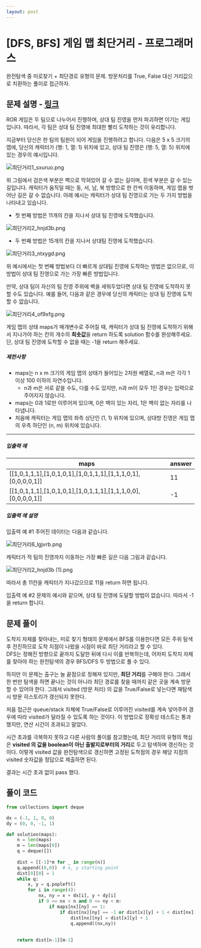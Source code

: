 ```yaml
---
layout: post
---
```


# [DFS, BFS] 게임 맵 최단거리 - 프로그래머스

완전탐색 중 미로찾기 + 최단경로 유형의 문제. 방문처리를 True, False 대신 거리값으로 치환하는 풀이로 접근하자.



## 문제 설명 - [링크](https://school.programmers.co.kr/learn/courses/30/lessons/1844)

ROR 게임은 두 팀으로 나누어서 진행하며, 상대 팀 진영을 먼저 파괴하면 이기는 게임입니다. 따라서, 각 팀은 상대 팀 진영에 최대한 빨리 도착하는 것이 유리합니다. 

지금부터 당신은 한 팀의 팀원이 되어 게임을 진행하려고 합니다. 다음은 5 x 5 크기의 맵에, 당신의 캐릭터가 (행: 1, 열: 1) 위치에 있고, 상대 팀 진영은 (행: 5, 열: 5) 위치에 있는 경우의 예시입니다.

![최단거리1_sxuruo.png](https://grepp-programmers.s3.ap-northeast-2.amazonaws.com/files/production/dc3a1b49-13d3-4047-b6f8-6cc40b2702a7/%E1%84%8E%E1%85%AC%E1%84%83%E1%85%A1%E1%86%AB%E1%84%80%E1%85%A5%E1%84%85%E1%85%B51_sxuruo.png)

위 그림에서 검은색 부분은 벽으로 막혀있어 갈 수 없는 길이며, 흰색 부분은 갈 수 있는 길입니다. 캐릭터가 움직일 때는 동, 서, 남, 북 방향으로 한 칸씩 이동하며, 게임 맵을 벗어난 길은 갈 수 없습니다.
아래 예시는 캐릭터가 상대 팀 진영으로 가는 두 가지 방법을 나타내고 있습니다.

- 첫 번째 방법은 11개의 칸을 지나서 상대 팀 진영에 도착했습니다.

![최단거리2_hnjd3b.png](https://grepp-programmers.s3.ap-northeast-2.amazonaws.com/files/production/9d909e5a-ca95-4088-9df9-d84cb804b2b0/%E1%84%8E%E1%85%AC%E1%84%83%E1%85%A1%E1%86%AB%E1%84%80%E1%85%A5%E1%84%85%E1%85%B52_hnjd3b.png)

- 두 번째 방법은 15개의 칸을 지나서 상대팀 진영에 도착했습니다.

![최단거리3_ntxygd.png](https://grepp-programmers.s3.ap-northeast-2.amazonaws.com/files/production/4b7cd629-a3c2-4e02-b748-a707211131de/%E1%84%8E%E1%85%AC%E1%84%83%E1%85%A1%E1%86%AB%E1%84%80%E1%85%A5%E1%84%85%E1%85%B53_ntxygd.png)

위 예시에서는 첫 번째 방법보다 더 빠르게 상대팀 진영에 도착하는 방법은 없으므로, 이 방법이 상대 팀 진영으로 가는 가장 빠른 방법입니다.

만약, 상대 팀이 자신의 팀 진영 주위에 벽을 세워두었다면 상대 팀 진영에 도착하지 못할 수도 있습니다. 예를 들어, 다음과 같은 경우에 당신의 캐릭터는 상대 팀 진영에 도착할 수 없습니다.

![최단거리4_of9xfg.png](https://grepp-programmers.s3.ap-northeast-2.amazonaws.com/files/production/d963b4bd-12e5-45da-9ca7-549e453d58a9/%E1%84%8E%E1%85%AC%E1%84%83%E1%85%A1%E1%86%AB%E1%84%80%E1%85%A5%E1%84%85%E1%85%B54_of9xfg.png)

게임 맵의 상태 maps가 매개변수로 주어질 때, 캐릭터가 상대 팀 진영에 도착하기 위해서 지나가야 하는 칸의 개수의 **최솟값**을 return 하도록 solution 함수를 완성해주세요. 단, 상대 팀 진영에 도착할 수 없을 때는 -1을 return 해주세요.

##### 제한사항

- maps는 n x m 크기의 게임 맵의 상태가 들어있는 2차원 배열로, n과 m은 각각 1 이상 100 이하의 자연수입니다.
  - n과 m은 서로 같을 수도, 다를 수도 있지만, n과 m이 모두 1인 경우는 입력으로 주어지지 않습니다.
- maps는 0과 1로만 이루어져 있으며, 0은 벽이 있는 자리, 1은 벽이 없는 자리를 나타냅니다.
- 처음에 캐릭터는 게임 맵의 좌측 상단인 (1, 1) 위치에 있으며, 상대방 진영은 게임 맵의 우측 하단인 (n, m) 위치에 있습니다.

------

##### 입출력 예

| maps                                                         | answer |
| ------------------------------------------------------------ | ------ |
| [[1,0,1,1,1],[1,0,1,0,1],[1,0,1,1,1],[1,1,1,0,1],[0,0,0,0,1]] | 11     |
| [[1,0,1,1,1],[1,0,1,0,1],[1,0,1,1,1],[1,1,1,0,0],[0,0,0,0,1]] | -1     |

##### 입출력 예 설명

입출력 예 #1
주어진 데이터는 다음과 같습니다.

![최단거리6_lgjvrb.png](https://grepp-programmers.s3.ap-northeast-2.amazonaws.com/files/production/6db71f7f-58d3-4623-9fab-7cd99fa863a5/%E1%84%8E%E1%85%AC%E1%84%83%E1%85%A1%E1%86%AB%E1%84%80%E1%85%A5%E1%84%85%E1%85%B56_lgjvrb.png)

캐릭터가 적 팀의 진영까지 이동하는 가장 빠른 길은 다음 그림과 같습니다.

![최단거리2_hnjd3b (1).png](https://grepp-programmers.s3.ap-northeast-2.amazonaws.com/files/production/d223d017-b3e2-4772-9045-a565133d45ff/%E1%84%8E%E1%85%AC%E1%84%83%E1%85%A1%E1%86%AB%E1%84%80%E1%85%A5%E1%84%85%E1%85%B52_hnjd3b%20%281%29.png)

따라서 총 11칸을 캐릭터가 지나갔으므로 11을 return 하면 됩니다.

입출력 예 #2
문제의 예시와 같으며, 상대 팀 진영에 도달할 방법이 없습니다. 따라서 -1을 return 합니다.



## 문제 풀이

도착지 자체를 찾아내는, 미로 찾기 형태의 문제에서 BFS를 이용한다면 모든 주위 탐색 후 전진하므로 도착 지점이 나왔을 시점이 바로 최단 거리라고 할 수 있다.  
DFS는 정해진 방향으로 끝까지 도달한 뒤에 다시 이를 반복하는데, 어차피 도착지 자체를 찾아야 하는 완전탐색의 경우 BFS/DFS 두 방법으로 풀 수 있다.

하지만 이 문제는 출구는 늘 끝점으로 정해져 있지만, **최단 거리**를 구해야 한다. 그래서 한 번만 탐색을 하면 끝나는 것이 아니라 최단 경로를 찾을 때까지 같은 곳을 계속 방문할 수 있어야 한다. 그래서 visited (방문 처리) 의 값을 True/False로 넣는다면 재탐색 시 방문 히스토리가 갱신되지 못한다.

처음 접근은 queue/stack 자체에 True/False로 이루어진 visited를 계속 넣어주어 경우에 따라 visited가 달라질 수 있도록 하는 것이다. 이 방법으로 정확성 테스트는 통과했지만, 연산 시간이 초과되고 말았다.

시간 초과를 극복하지 못하고 다른 사람의 풀이를 참고했는데, 최단 거리의 유형의 핵심은 **visited 의 값을 boolean이 아닌 출발지로부터의 거리**로 두고 탐색하며 갱신하는 것이다. 이렇게 visited 값을 완전탐색으로 갱신하면 고정된 도착점의 경우 해당 지점의 visited 숫자값을 정답으로 제출하면 된다. 

결과는 시간 초과 없이 pass 했다.

## 풀이 코드

```python
from collections import deque

dx = (-1, 1, 0, 0)
dy = (0, 0, -1, 1)

def solution(maps):
    n = len(maps)
    m = len(maps[0])
    q = deque([])
    
    dist = [[-1]*m for _ in range(n)]
    q.append((0,0))  # x, y starting point
    dist[0][0] = 1
    while q:
        x, y = q.popleft()
        for i in range(4):
            nx, ny = x + dx[i], y + dy[i]
            if 0 <= nx < n and 0 <= ny < m:
                if maps[nx][ny] == 1:
                    if dist[nx][ny] == -1 or dist[x][y] + 1 < dist[nx][ny]:
                        dist[nx][ny] = dist[x][y] + 1
                        q.append((nx,ny))
                    
                    
    return dist[n-1][m-1]
```

